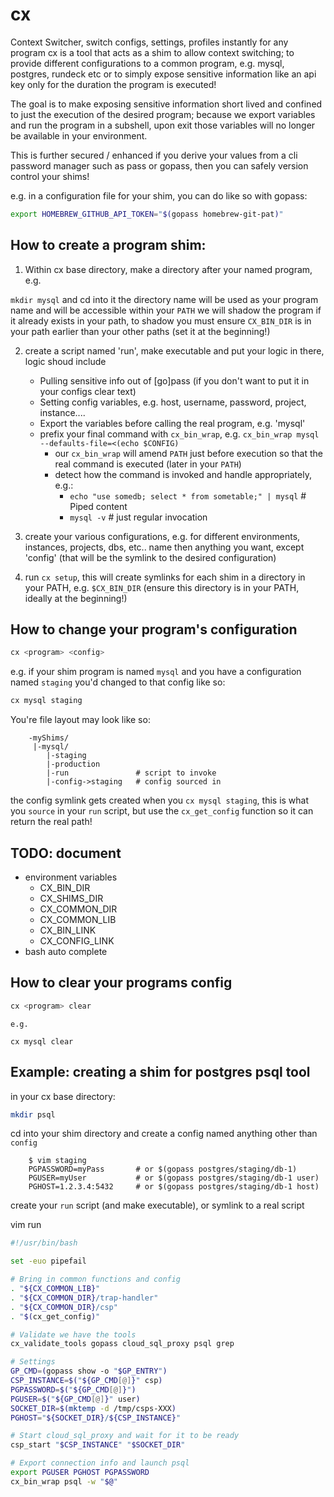 # cx

Context Switcher, switch configs, settings, profiles instantly for any program
cx is a tool that acts as a shim to allow context switching; to provide different
configurations to a common program, e.g. mysql, postgres, rundeck etc or to simply expose
sensitive information like an api key only for the duration the program is executed!

The goal is to make exposing sensitive information short lived and confined to just the execution
of the desired program; because we export variables and run the program in a subshell, upon
exit those variables will no longer be available in your environment.

This is further secured / enhanced if you derive your values from a cli password manager
such as pass or gopass, then you can safely version control your shims!

e.g. in a configuration file for your shim, you can do like so with gopass:

```sh
export HOMEBREW_GITHUB_API_TOKEN="$(gopass homebrew-git-pat)"
``````


## How to create a program shim:

1. Within cx base directory, make a directory after your named program, e.g.

`mkdir mysql` and cd into it
the directory name will be used as your program name and will be accessible within your `PATH`
we will shadow the program if it already exists in your path, to shadow you must ensure
`CX_BIN_DIR` is in your path earlier than your other paths (set it at the beginning!)

2. create a script named 'run', make executable and put your logic in there, logic shoud include
    - Pulling sensitive info out of [go]pass (if you don't want to put it in your configs clear text)
    - Setting config variables, e.g. host, username, password, project, instance....
    - Export the variables before calling the real program, e.g. 'mysql'
    - prefix your final command with `cx_bin_wrap`, e.g. `cx_bin_wrap mysql --defaults-file=<(echo $CONFIG)`
        - our `cx_bin_wrap` will amend `PATH` just before execution so that the real command is 
            executed (later in your `PATH`)
        - detect how the command is invoked and handle appropriately, e.g.:
            - `echo "use somedb; select * from sometable;" | mysql` # Piped content
            - `mysql -v`                                            # just regular invocation


3. create your various configurations, e.g. for different environments, instances, projects, dbs, etc..
    name then anything you want, except 'config' (that will be the symlink to the desired configuration)

4. run `cx setup`, this will create symlinks for each shim in a directory in your PATH, e.g. 
`$CX_BIN_DIR` (ensure this directory is in your PATH, ideally at the beginning!)


## How to change your program's configuration

```sh
cx <program> <config> 
```

e.g. if your shim program is named `mysql` and you have a
configuration named `staging` you'd changed to that config like so:

```sh
cx mysql staging
```

You're file layout may look like so:

```text
    -myShims/
     |-mysql/
        |-staging
        |-production
        |-run               # script to invoke
        |-config->staging   # config sourced in
```

the config symlink gets created when you `cx mysql staging`, this is what you `source` in
your `run` script, but use the `cx_get_config` function so it can return the real path!

## TODO: document
- environment variables
    - CX_BIN_DIR
    - CX_SHIMS_DIR
    - CX_COMMON_DIR
    - CX_COMMON_LIB
    - CX_BIN_LINK
    - CX_CONFIG_LINK
- bash auto complete


## How to clear your programs config

```sh
cx <program> clear
```

    e.g.

```
cx mysql clear
```

## Example: creating a shim for postgres psql tool

in your cx base directory:

```sh
mkdir psql
```
    
cd into your shim directory and create a config named anything other than `config`

```text
    $ vim staging
    PGPASSWORD=myPass       # or $(gopass postgres/staging/db-1)
    PGUSER=myUser           # or $(gopass postgres/staging/db-1 user) 
    PGHOST=1.2.3.4:5432     # or $(gopass postgres/staging/db-1 host)
```

create your `run` script (and make executable), or symlink to a real script

vim run
```sh
#!/usr/bin/bash

set -euo pipefail

# Bring in common functions and config
. "${CX_COMMON_LIB}"
. "${CX_COMMON_DIR}/trap-handler"
. "${CX_COMMON_DIR}/csp"
. "$(cx_get_config)"

# Validate we have the tools
cx_validate_tools gopass cloud_sql_proxy psql grep

# Settings
GP_CMD=(gopass show -o "$GP_ENTRY")
CSP_INSTANCE=$("${GP_CMD[@]}" csp)
PGPASSWORD=$("${GP_CMD[@]}")
PGUSER=$("${GP_CMD[@]}" user)
SOCKET_DIR=$(mktemp -d /tmp/csps-XXX)
PGHOST="${SOCKET_DIR}/${CSP_INSTANCE}"

# Start cloud_sql_proxy and wait for it to be ready
csp_start "$CSP_INSTANCE" "$SOCKET_DIR"

# Export connection info and launch psql
export PGUSER PGHOST PGPASSWORD
cx_bin_wrap psql -w "$@"

```
